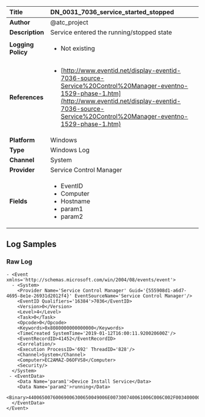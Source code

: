 | Title              | DN_0031_7036_service_started_stopped       |
|:-------------------|:------------------|
| **Author**         | @atc_project        |
| **Description**    | Service entered the running/stopped state |
| **Logging Policy** | <ul><li> Not existing </li></ul> |
| **References**     | <ul><li>[http://www.eventid.net/display-eventid-7036-source-Service%20Control%20Manager-eventno-1529-phase-1.htm](http://www.eventid.net/display-eventid-7036-source-Service%20Control%20Manager-eventno-1529-phase-1.htm)</li></ul> |
| **Platform**       | Windows    |
| **Type**           | Windows Log        |
| **Channel**        | System     |
| **Provider**       | Service Control Manager    |
| **Fields**         | <ul><li>EventID</li><li>Computer</li><li>Hostname</li><li>param1</li><li>param2</li></ul> |


## Log Samples

### Raw Log

```
- <Event xmlns='http://schemas.microsoft.com/win/2004/08/events/event'>
  - <System>
    <Provider Name='Service Control Manager' Guid='{555908d1-a6d7-4695-8e1e-26931d2012f4}' EventSourceName='Service Control Manager'/>
    <EventID Qualifiers='16384'>7036</EventID>
    <Version>0</Version>
    <Level>4</Level>
    <Task>0</Task>
    <Opcode>0</Opcode>
    <Keywords>0x8080000000000000</Keywords>
    <TimeCreated SystemTime='2019-01-12T16:00:11.920020600Z'/>
    <EventRecordID>41452</EventRecordID>
    <Correlation/>
    <Execution ProcessID='692' ThreadID='828'/>
    <Channel>System</Channel>
    <Computer>EC2AMAZ-D6OFVS8</Computer>
    <Security/>
  </System>
 - <EventData>
    <Data Name='param1'>Device Install Service</Data>
    <Data Name='param2'>running</Data>
    <Binary>44006500760069006300650049006E007300740061006C006C002F0034000000</Binary>
  </EventData>
</Event>

```




